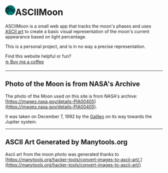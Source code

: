 ![ASCII Moon Icon](/moon-favicon.png)ASCIIMoon
===============

ASCIIMoon is a small web app that tracks the moon's phases and uses [ASCII art](https://en.wikipedia.org/wiki/ASCII_art) to create a basic visual representation of the moon's current appearance based on light percentage.

This is a personal project, and is in no way a precise representation.

Find this website helpful or fun?  
[☕️ Buy me a coffee](https://www.buymeacoffee.com/seanrooney)

* * *

Photo of the Moon is from NASA's Archive
----------------------------------------

The photo of the Moon used on this site is from NASA's archive: [https://images.nasa.gov/details-PIA00405](https://images.nasa.gov/details-PIA00405).

It was taken on December 7, 1992 by the [Galileo](https://en.wikipedia.org/wiki/Galileo_(spacecraft)) on its way towards the Jupiter system.

* * *

ASCII Art Generated by Manytools.org
------------------------------------

Ascii art from the moon photo was generated thanks to [https://manytools.org/hacker-tools/convert-images-to-ascii-art/.](https://manytools.org/hacker-tools/convert-images-to-ascii-art/)